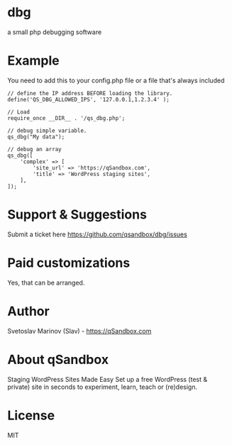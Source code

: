 # dbg
a small php debugging software

# Example
You need to add this to your config.php file or a file that's always included

```
// define the IP address BEFORE loading the library.
define('QS_DBG_ALLOWED_IPS', '127.0.0.1,1.2.3.4' );

// Load
require_once __DIR__ . '/qs_dbg.php';

// debug simple variable.
qs_dbg("My data");

// debug an array
qs_dbg([
	'complex' => [
		'site_url' => 'https://qSandbox.com',
		'title' => 'WordPress staging sites',
	],
]);
```

# Support & Suggestions
Submit a ticket here
https://github.com/qsandbox/dbg/issues

# Paid customizations
Yes, that can be arranged.

# Author
Svetoslav Marinov (Slav) - https://qSandbox.com

# About qSandbox
Staging WordPress Sites Made Easy
Set up a free WordPress (test & private) site in seconds to experiment, learn, teach or (re)design.

# License
MIT
